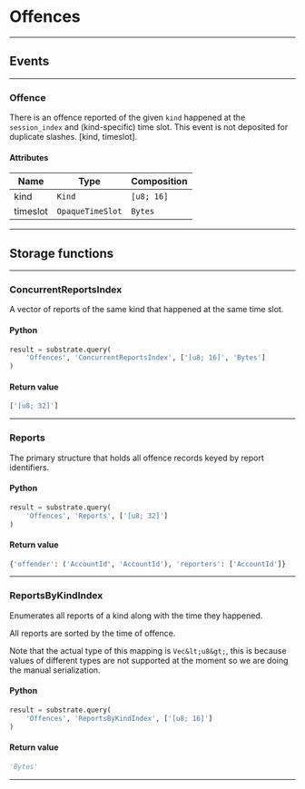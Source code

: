 
# Offences

---------
## Events

---------
### Offence
There is an offence reported of the given `kind` happened at the `session_index` and
(kind-specific) time slot. This event is not deposited for duplicate slashes.
\[kind, timeslot\].
#### Attributes
| Name | Type | Composition
| -------- | -------- | -------- |
| kind | `Kind` | ```[u8; 16]```
| timeslot | `OpaqueTimeSlot` | ```Bytes```

---------
## Storage functions

---------
### ConcurrentReportsIndex
 A vector of reports of the same kind that happened at the same time slot.

#### Python
```python
result = substrate.query(
    'Offences', 'ConcurrentReportsIndex', ['[u8; 16]', 'Bytes']
)
```

#### Return value
```python
['[u8; 32]']
```
---------
### Reports
 The primary structure that holds all offence records keyed by report identifiers.

#### Python
```python
result = substrate.query(
    'Offences', 'Reports', ['[u8; 32]']
)
```

#### Return value
```python
{'offender': ('AccountId', 'AccountId'), 'reporters': ['AccountId']}
```
---------
### ReportsByKindIndex
 Enumerates all reports of a kind along with the time they happened.

 All reports are sorted by the time of offence.

 Note that the actual type of this mapping is `Vec&lt;u8&gt;`, this is because values of
 different types are not supported at the moment so we are doing the manual serialization.

#### Python
```python
result = substrate.query(
    'Offences', 'ReportsByKindIndex', ['[u8; 16]']
)
```

#### Return value
```python
'Bytes'
```
---------